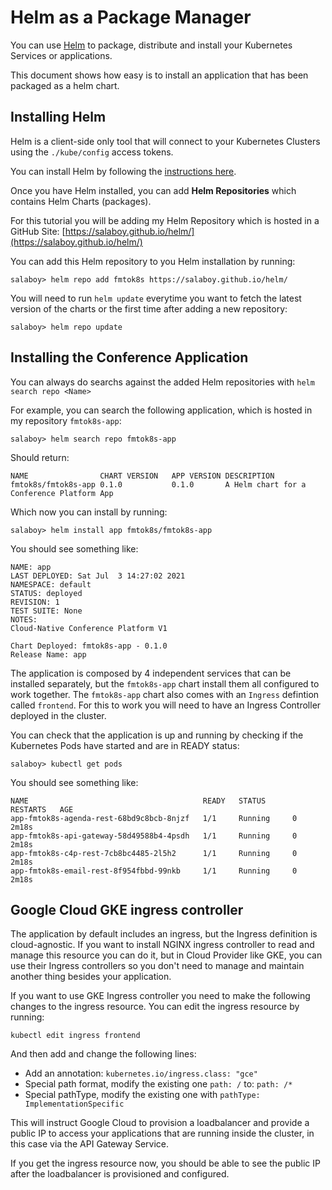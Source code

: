 # Helm as a Package Manager

You can use [Helm](http://helm.sh) to package, distribute and install your Kubernetes Services or applications. 

This document shows how easy is to install an application that has been packaged as a helm chart. 

## Installing Helm

Helm is a client-side only tool that will connect to your Kubernetes Clusters using the `./kube/config` access tokens. 

You can install Helm by following the [instructions here](https://helm.sh/docs/intro/install/).

Once you have Helm installed, you can add **Helm Repositories** which contains Helm Charts (packages).

For this tutorial you will be adding my Helm Repository which is hosted in a GitHub Site: [https://salaboy.github.io/helm/](https://salaboy.github.io/helm/)

You can add this Helm repository to you Helm installation by running:

```
salaboy> helm repo add fmtok8s https://salaboy.github.io/helm/
```

You will need to run `helm update` everytime you want to fetch the latest version of the charts or the first time after adding a new repository: 

```
salaboy> helm repo update
```

## Installing the Conference Application

You can always do searchs against the added Helm repositories with `helm search repo <Name>`

For example, you can search the following application, which is hosted in my repository `fmtok8s-app`: 

```
salaboy> helm search repo fmtok8s-app
```

Should return: 

```
NAME               	CHART VERSION	APP VERSION	DESCRIPTION                               
fmtok8s/fmtok8s-app	0.1.0        	0.1.0      	A Helm chart for a Conference Platform App
```

Which now you can install by running: 

```
salaboy> helm install app fmtok8s/fmtok8s-app

```

You should see something like: 
```
NAME: app
LAST DEPLOYED: Sat Jul  3 14:27:02 2021
NAMESPACE: default
STATUS: deployed
REVISION: 1
TEST SUITE: None
NOTES:
Cloud-Native Conference Platform V1

Chart Deployed: fmtok8s-app - 0.1.0
Release Name: app

```

The application is composed by 4 independent services that can be installed separately, but the `fmtok8s-app` chart install them all configured to work together. The `fmtok8s-app` chart also comes with an `Ingress` defintion called `frontend`. For this to work you will need to have an Ingress Controller deployed in the cluster. 

You can check that the application is up and running by checking if the Kubernetes Pods have started and are in READY status: 

```
salaboy> kubectl get pods
```

You should see something like: 
```
NAME                                       READY   STATUS      RESTARTS   AGE
app-fmtok8s-agenda-rest-68bd9c8bcb-8njzf   1/1     Running     0          2m18s
app-fmtok8s-api-gateway-58d49588b4-4psdh   1/1     Running     0          2m18s
app-fmtok8s-c4p-rest-7cb8bc4485-2l5h2      1/1     Running     0          2m18s
app-fmtok8s-email-rest-8f954fbbd-99nkb     1/1     Running     0          2m18s
```



## Google Cloud GKE ingress controller
The application by default includes an ingress, but the Ingress definition is cloud-agnostic. If you want to install NGINX ingress controller to read and manage this resource you can do it, but in Cloud Provider like GKE, you can use their Ingress controllers so you don't need to manage and maintain another thing besides your application. 

If you want to use GKE Ingress controller you need to make the following changes to the ingress resource. You can edit the ingress resource by running: 
```
kubectl edit ingress frontend
```

And then add and change the following lines: 
- Add an annotation: `kubernetes.io/ingress.class: "gce"`
- Special path format, modify the existing one `path: /` to: `path: /*`
- Special pathType, modify the existing one with `pathType: ImplementationSpecific`

This will instruct Google Cloud to provision a loadbalancer and provide a public IP to access your applications that are running inside the cluster, in this case via the API Gateway Service. 

If you get the ingress resource now, you should be able to see the public IP after the loadbalancer is provisioned and configured. 
